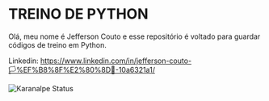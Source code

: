 # TREINO DE PYTHON 

Olá, meu nome é Jefferson Couto e esse repositório é voltado para guardar códigos de treino em Python. 

Linkedin: https://www.linkedin.com/in/jefferson-couto-🏳%EF%B8%8F%E2%80%8D🌈-10a6321a1/

![Karanalpe Status](https://github-readme-stats.vercel.app/api?username=OJeffCouto_icons=true)
